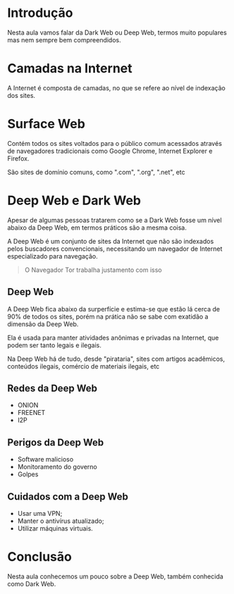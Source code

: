 
# Introdução

Nesta aula vamos falar da Dark Web ou Deep Web, termos muito populares mas nem sempre bem compreendidos.

# Camadas na Internet

A Internet  é composta de camadas, no que se refere ao nível de indexação dos sites.

# Surface Web

Contém todos os sites voltados para o público comum acessados através de navegadores tradicionais como Google Chrome, Internet Explorer e Firefox.

São sites de domínio comuns, como ".com", ".org", ".net", etc

# Deep Web e Dark Web

Apesar de algumas pessoas tratarem como se a Dark Web fosse um nível abaixo da Deep Web, em termos práticos são a mesma coisa.

A Deep Web é um conjunto de sites da Internet que não são indexados pelos buscadores convencionais, necessitando um navegador de Internet especializado para navegação.

> O Navegador Tor trabalha justamento com isso

## Deep Web

A Deep Web fica abaixo da surperfície e estima-se que estão lá cerca de 90% de todos os sites, porém na prática não se sabe com exatidão a dimensão da Deep Web.

Ela é usada para manter atividades anônimas e privadas na Internet, que podem ser tanto legais e ilegais.

Na Deep Web há de tudo, desde "pirataria", sites com artigos acadêmicos, conteúdos ilegais, comércio de materiais ilegais, etc

## Redes da Deep Web

- ONION
- FREENET
- I2P

## Perigos da Deep Web

- Software malicioso
- Monitoramento do governo
- Golpes

## Cuidados com a Deep Web

- Usar uma VPN;
- Manter o antivírus atualizado;
- Utilizar máquinas virtuais.

# Conclusão

Nesta aula conhecemos um pouco sobre a Deep Web, também conhecida como Dark Web.